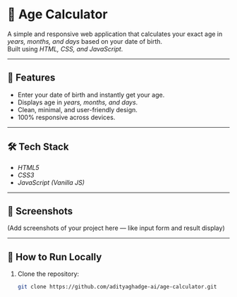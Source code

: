 # 🧮 Age Calculator

A simple and responsive web application that calculates your exact age in *years, months, and days* based on your date of birth.  
Built using *HTML, CSS, and JavaScript*.

---

## 🚀 Features
- Enter your date of birth and instantly get your age.
- Displays age in *years, months, and days*.
- Clean, minimal, and user-friendly design.
- 100% responsive across devices.

---

## 🛠 Tech Stack
- *HTML5*
- *CSS3*
- *JavaScript (Vanilla JS)*

---

## 📸 Screenshots
(Add screenshots of your project here — like input form and result display)

---

## 📂 How to Run Locally

1. Clone the repository:
   ```bash
   git clone https://github.com/adityaghadge-ai/age-calculator.git
